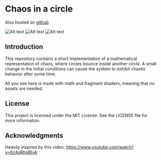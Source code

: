 # Chaos in a circle
Also hosted on [github](https://gubebra.itch.io/chaos-in-a-circle)


![Alt text](https://img.itch.zone/aW1hZ2UvMTk3ODg0MS8xMTY0Njk2OC5naWY=/original/DF4Owz.gif)
![Alt text](https://img.itch.zone/aW1hZ2UvMTk3ODg0MS8xMTY0Njk0NS5naWY=/original/Sh8izL.gif)
![Alt text](https://img.itch.zone/aW1hZ2UvMTk3ODg0MS8xMTY0Njk2MS5naWY=/original/xoOkpB.gif)

## Introduction
This repository contains a short implementation of a mathematical representation of chaos, where circles bounce inside another circle. A small change in the initial conditions can cause the system to exhibit chaotic behavior after some time.

All you see here is made with math and fragment shaders, meaning that no assets are needed.

## License
This project is licensed under the MIT License. See the LICENSE file for more information.

## Acknowledgments
Heavily inspired by this video: https://www.youtube.com/watch?v=6z4qRhpBIyA